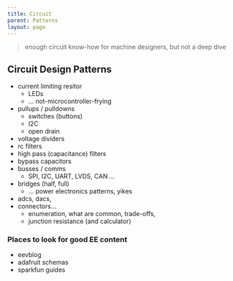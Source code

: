 ```yaml
---
title: Circuit
parent: Patterns
layout: page
---
```


> enough circuit know-how for machine designers, but not a deep dive 

## Circuit Design Patterns 

- current limiting resitor
	- LEDs
	- ... not-microcontroller-frying 
- pullups / pulldowns 
	- switches (buttons) 
	- I2C 
	- open drain 
- voltage dividers 
- rc filters 
- high pass (capacitance) filters 
- bypass capacitors 
- busses / comms 
	- SPI, I2C, UART, LVDS, CAN ... 
- bridges (half, full) 
	- ... power electronics patterns, yikes 
- adcs, dacs, 
- connectors...
	- enumeration, what are common, trade-offs, 
	- junction resistance (and calculator) 

### Places to look for good EE content 

- eevblog
- adafruit schemas 
- sparkfun guides 